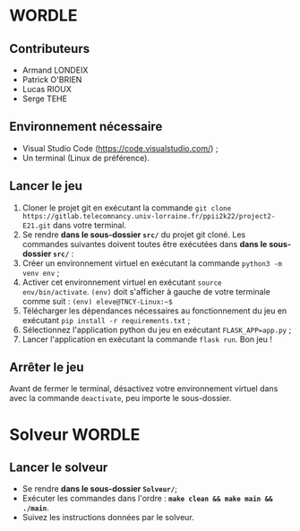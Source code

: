 # WORDLE

## Contributeurs
- Armand LONDEIX
- Patrick O'BRIEN
- Lucas RIOUX
- Serge TEHE

## Environnement nécessaire
- Visual Studio Code (https://code.visualstudio.com/) ;
- Un terminal (Linux de préférence).

## Lancer le jeu
1. Cloner le projet git en exécutant la commande `git clone https://gitlab.telecomnancy.univ-lorraine.fr/ppii2k22/project2-E21.git` dans votre terminal.
2. Se rendre **dans le sous-dossier `src/`** du projet git cloné. 
Les commandes suivantes doivent toutes être exécutées dans **dans le sous-dossier `src/`** :
3. Créer un environnement virtuel en exécutant la commande `python3 -m venv env` ;
4. Activer cet environnement virtuel en exécutant `source env/bin/activate`.
`(env)` doit s'afficher à gauche de votre terminale comme suit :
`(env) eleve@TNCY-Linux:~$`
5. Télécharger les dépendances nécessaires au fonctionnement du jeu en exécutant `pip install -r requirements.txt` ;
6. Sélectionnez l'application python du jeu en exécutant `FLASK_APP=app.py` ;
7. Lancer l'application en exécutant la commande `flask run`. Bon jeu !

## Arrêter le jeu
Avant de fermer le terminal, désactivez votre environnement virtuel dans avec la commande `deactivate`, peu importe le sous-dossier.

# Solveur WORDLE

## Lancer le solveur
- Se rendre **dans le sous-dossier `Solveur/`**;
- Exécuter les commandes dans l'ordre : **`make clean && make main && ./main`**.
- Suivez les instructions données par le solveur.
